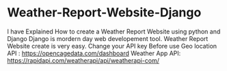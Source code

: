 # Weather-Report-Website-Django
I have Explained How to create a Weather Report Website using python and Django Django is mordern day web developement tool. Weather Report Website create is very easy.
Change your API key Before use
Geo location API : https://opencagedata.com/dashboard
Weather App API: https://rapidapi.com/weatherapi/api/weatherapi-com/
